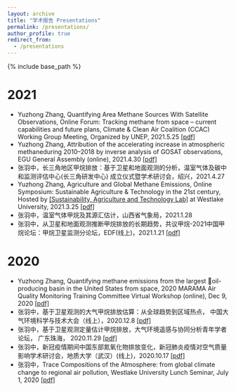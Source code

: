 ```yaml
---
layout: archive
title: "学术报告 Presentations"
permalink: /presentations/
author_profile: true
redirect_from:
  - /presentations
---
```


{% include base_path %}

2021
====
* Yuzhong Zhang, Quantifying Area Methane Sources With Satellite Observations, Online Forum: Tracking methane from space – current capabilities and future plans, Climate & Clean Air Coalition (CCAC) Working Group Meeting, Organized by UNEP, 2021.5.25 [[pdf]](/files/presentations/2021-CCAC-areaSource.pdf)
* Yuzhong Zhang, Attribution of the accelerating increase in atmospheric methaneduring 2010–2018 by inverse analysis of GOSAT observations, EGU General Assembly (online), 2021.4.30 [[pdf]](/files/presentations/2021-EGU-globalInv.pdf)
* 张羽中，长三角地区甲烷排放：基于卫星和地面观测的分析，温室气体及碳中和监测评估中心(长三角研发中心) 成立仪式暨学术研讨会，绍兴，2021.4.27 
* Yuzhong Zhang, Agriculture and Global Methane Emissions, Online Symposium: Sustainable Agriculture & Technology in the 21st century, Hosted by [[Sustainability, Agriculture and Technology Lab]](https://www.tomcwanger.com/) at Westlake University, 2021.3.25 [[pdf]](/files/presentations/2021-SATL-agricultureCH4.pdf)
* 张羽中，温室气体甲烷及其源汇估计，山西省气象局，2021.1.28
* 张羽中，从卫星和地面观测推断甲烷排放的长期趋势，共议甲烷-2021中国甲烷论坛：甲烷卫星监测分论坛，EDF(线上)，2021.1.21 [[pdf]](/files/presentations/2021-edf-seminar.pdf)

2020
=====
* Yuzhong Zhang, Quantifying methane emissions from the largest oil-producing basin in the United States from space, 2020 MARAMA Air Quality Monitoring Training Committee Virtual Workshop (online), Dec 9, 2020 [[pdf]](/files/presentations/2020-MARAMA-PermianBasin.pdf)
* 张羽中，基于卫星观测的大气甲烷排放估算：从全球趋势到区域热点， 中国大气环境科学与技术大会（线上），2020.12.8 [[pdf]](/files/presentations/2020-ch4inv-20201208.pdf)
* 张羽中，基于卫星观测定量估计甲烷排放，大气环境遥感与协同分析青年学者论坛， 广东珠海， 2020.11.29 [[pdf]](/files/presentations/2020-Zhuhai-ch4Inversion.pdf)
* 张羽中，新冠疫情期间中国东部氮氧化物排放变化，新冠肺炎疫情对空气质量影响学术研讨会，地质大学（武汉）(线上)，2020.10.17 [[pdf]](/files/presentations/2020-covid.pdf)
* 张羽中，Trace Compositions of the Atmosphere: from global climate change to regional air pollution, Westlake University Lunch Seminar, July 1, 2020 [[pdf]](/files/presentations/2020-lunchSeminar.pdf)
